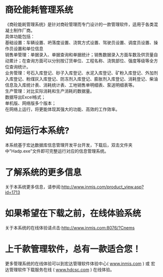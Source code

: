 # 商砼能耗管理系统

《商砼能耗管理系统》是针对商砼管理而专门设计的一款管理软件，适用于各类混凝土制作厂商。  
 具体功能包括：  
 基础设置：车辆设置、坍落度设置、浇筑方式设置、驾驶员设置、调度员设置、操作员设置和单位信息   
 销售单管理：单据录入、单据查询和单据统计；销售数据录入方面车数及供货量自动累计；在查询方面可以分别按订货单位、工程名称、浇筑部位、强度等级等全方位查询统计。   
 业务管理：号石入库登记、砂子入库登记、水泥入库登记、矿粉入库登记、外加剂入库登记、粉煤灰入库登记、防冻剂入库登记、膨胀剂入库登记、消耗登记、柴油信息及入库统计表、消耗统计表、工地销售单明细表、泵送明细表等。   
 生产管理：对比实际消耗和生产消耗的数据量。   
 数据导出Excel格式；  
 单机版、网络版多个版本；  
 在网络上运行，将更能体现其强大的功能、高效的工作效率。 
 
# 如何运行本系统?

本系统基于宏达数据库信息管理开发平台开发，下载后，双击文件夹中"Hadp.exe"文件即可完整运行对应的信息管理系统。

# 了解系统的更多信息

关于本系统更多信息，请参阅:http://www.inmis.com/product_view.asp?id=1713

# 如果希望在下载之前，在线体验系统

关于本系统的在线体验请点击:http://www.inmis.com:8076/?Cnems

# 上千款管理软件，总有一款适合您！

更多管理系统的在线体验可以到宏达管理软件体验中心( www.inmis.com ) 或 宏达管理软件下载服务在线 ( www.hdcsc.com ) 在线体验。

